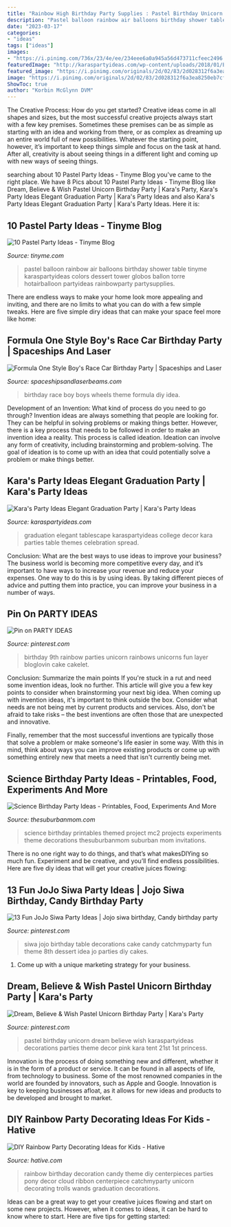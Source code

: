 ```yaml
---
title: "Rainbow High Birthday Party Supplies : Pastel Birthday Unicorn Dream Believe Wish Karaspartyideas Decorations Parties Theme Decor Pink Kara Tent 21st 1st Princess"
description: "Pastel balloon rainbow air balloons birthday shower table tinyme karaspartyideas colors dessert tower globos ballon torre hotairballoon partyideas rainbowparty partysupplies"
date: "2023-03-17"
categories:
- "ideas"
tags: ["ideas"]
images:
- "https://i.pinimg.com/736x/23/4e/ee/234eee6a0a945a56d473711cfeec2496.jpg"
featuredImage: "http://karaspartyideas.com/wp-content/uploads/2018/01/Elegant-Graduation-Party-via-Karas-Party-Ideas-KarasPartyIdeas.com3_.jpg"
featured_image: "https://i.pinimg.com/originals/2d/02/83/2d028312f6a3ea8250eb7cf408e1ab71.jpg"
image: "https://i.pinimg.com/originals/2d/02/83/2d028312f6a3ea8250eb7cf408e1ab71.jpg"
ShowToc: true
author: "Korbin McGlynn DVM"
---
```



The Creative Process: How do you get started?
Creative ideas come in all shapes and sizes, but the most successful creative projects always start with a few key premises. Sometimes these premises can be as simple as starting with an idea and working from there, or as complex as dreaming up an entire world full of new possibilities. Whatever the starting point, however, it’s important to keep things simple and focus on the task at hand. After all, creativity is about seeing things in a different light and coming up with new ways of seeing things.

	

		
searching about 10 Pastel Party Ideas - Tinyme Blog you've came to the right place. We have 8 Pics about 10 Pastel Party Ideas - Tinyme Blog like Dream, Believe &amp; Wish Pastel Unicorn Birthday Party | Kara&#039;s Party, Kara&#039;s Party Ideas Elegant Graduation Party | Kara&#039;s Party Ideas and also Kara&#039;s Party Ideas Elegant Graduation Party | Kara&#039;s Party Ideas. Here it is:
		
    
## 10 Pastel Party Ideas - Tinyme Blog

<img loading=lazy src="https://www.tinyme.com/blog/wp-content/uploads/10-pastel-party-ideas/10-Pastel-Party-Ideas-3.jpg" onerror="this.onerror=null;this.src='https://tse4.mm.bing.net/th?id=OIP.FG3XZpEDbLVZxzwgtyhJigHaLH&amp;pid=15.1';" alt="10 Pastel Party Ideas - Tinyme Blog">

_Source: tinyme.com_

>pastel balloon rainbow air balloons birthday shower table tinyme karaspartyideas colors dessert tower globos ballon torre hotairballoon partyideas rainbowparty partysupplies. 

	

There are endless ways to make your home look more appealing and inviting, and there are no limits to what you can do with a few simple tweaks. Here are five simple diry ideas that can make your space feel more like home:

    
## Formula One Style Boy&#039;s Race Car Birthday Party | Spaceships And Laser

<img loading=lazy src="http://spaceshipsandlaserbeams.com/wp-content/uploads/2015/09/vintage-race-car-birthday-party-ideas-for-boys.jpg" onerror="this.onerror=null;this.src='https://tse3.mm.bing.net/th?id=OIP.QmgHrC5nvWrzChq7JrxTVgHaLH&amp;pid=15.1';" alt="Formula One Style Boy&#039;s Race Car Birthday Party | Spaceships and Laser">

_Source: spaceshipsandlaserbeams.com_

>birthday race boy boys wheels theme formula diy idea. 

	

Development of an Invention: What kind of process do you need to go through?
Invention ideas are always something that people are looking for. They can be helpful in solving problems or making things better. However, there is a key process that needs to be followed in order to make an invention idea a reality. This process is called ideation. Ideation can involve any form of creativity, including brainstorming and problem-solving. The goal of ideation is to come up with an idea that could potentially solve a problem or make things better.

    
## Kara&#039;s Party Ideas Elegant Graduation Party | Kara&#039;s Party Ideas

<img loading=lazy src="http://karaspartyideas.com/wp-content/uploads/2018/01/Elegant-Graduation-Party-via-Karas-Party-Ideas-KarasPartyIdeas.com3_.jpg" onerror="this.onerror=null;this.src='https://tse2.mm.bing.net/th?id=OIP.eoAFW8pH7wINFXHArWh7BQHaLH&amp;pid=15.1';" alt="Kara&#039;s Party Ideas Elegant Graduation Party | Kara&#039;s Party Ideas">

_Source: karaspartyideas.com_

>graduation elegant tablescape karaspartyideas college decor kara parties table themes celebration spread. 

	

Conclusion: What are the best ways to use ideas to improve your business?
The business world is becoming more competitive every day, and it’s important to have ways to increase your revenue and reduce your expenses. One way to do this is by using ideas. By taking different pieces of advice and putting them into practice, you can improve your business in a number of ways.

    
## Pin On PARTY IDEAS

<img loading=lazy src="https://i.pinimg.com/originals/2d/02/83/2d028312f6a3ea8250eb7cf408e1ab71.jpg" onerror="this.onerror=null;this.src='https://tse1.mm.bing.net/th?id=OIP.TcOAvQYIM2LAxuFWdX8YYwHaLM&amp;pid=15.1';" alt="Pin on PARTY IDEAS">

_Source: pinterest.com_

>birthday 9th rainbow parties unicorn rainbows unicorns fun layer bloglovin cake cakelet. 

	

Conclusion: Summarize the main points
If you're stuck in a rut and need some invention ideas, look no further. This article will give you a few key points to consider when brainstorming your next big idea.
When coming up with invention ideas, it's important to think outside the box. Consider what needs are not being met by current products and services. Also, don't be afraid to take risks – the best inventions are often those that are unexpected and innovative.

Finally, remember that the most successful inventions are typically those that solve a problem or make someone's life easier in some way. With this in mind, think about ways you can improve existing products or come up with something entirely new that meets a need that isn't currently being met.

    
## Science Birthday Party Ideas - Printables, Food, Experiments And More

<img loading=lazy src="https://www.thesuburbanmom.com/wp-content/uploads/2017/04/Science-Birthday-Party-Ideas.jpg" onerror="this.onerror=null;this.src='https://tse1.mm.bing.net/th?id=OIP.Z2jAjSJAd0-EeuOQBRQIFAHaLK&amp;pid=15.1';" alt="Science Birthday Party Ideas - Printables, Food, Experiments And More">

_Source: thesuburbanmom.com_

>science birthday printables themed project mc2 projects experiments theme decorations thesuburbanmom suburban mom invitations. 

	

There is no one right way to do things, and that’s what makesDIYing so much fun. Experiment and be creative, and you’ll find endless possibilities. Here are five diy ideas that will get your creative juices flowing:

    
## 13 Fun JoJo Siwa Party Ideas | Jojo Siwa Birthday, Candy Birthday Party

<img loading=lazy src="https://i.pinimg.com/736x/e4/6e/aa/e46eaaff81cf4f4a5e9fee63343667d0.jpg" onerror="this.onerror=null;this.src='https://tse2.mm.bing.net/th?id=OIP.HwzYc8tuD1eQNQFw89WGOQHaLE&amp;pid=15.1';" alt="13 Fun JoJo Siwa Party Ideas | Jojo siwa birthday, Candy birthday party">

_Source: pinterest.com_

>siwa jojo birthday table decorations cake candy catchmyparty fun theme 8th dessert idea jo parties diy cakes. 

	

1. Come up with a unique marketing strategy for your business.

    
## Dream, Believe &amp; Wish Pastel Unicorn Birthday Party | Kara&#039;s Party

<img loading=lazy src="https://i.pinimg.com/736x/23/4e/ee/234eee6a0a945a56d473711cfeec2496.jpg" onerror="this.onerror=null;this.src='https://tse1.mm.bing.net/th?id=OIP.u47KEd5RMCifbCuTqLM3fwHaLI&amp;pid=15.1';" alt="Dream, Believe &amp; Wish Pastel Unicorn Birthday Party | Kara&#039;s Party">

_Source: pinterest.com_

>pastel birthday unicorn dream believe wish karaspartyideas decorations parties theme decor pink kara tent 21st 1st princess. 

	

Innovation is the process of doing something new and different, whether it is in the form of a product or service. It can be found in all aspects of life, from technology to business. Some of the most renowned companies in the world are founded by innovators, such as Apple and Google. Innovation is key to keeping businesses afloat, as it allows for new ideas and products to be developed and brought to market.

    
## DIY Rainbow Party Decorating Ideas For Kids - Hative

<img loading=lazy src="http://hative.com/wp-content/uploads/2014/11/diy-rainbow-party-decorating-ideas/4-candy-decoration.jpg" onerror="this.onerror=null;this.src='https://tse4.mm.bing.net/th?id=OIP.GfTxgQhCKywEmuWykiSTCAHaLG&amp;pid=15.1';" alt="DIY Rainbow Party Decorating Ideas for Kids - Hative">

_Source: hative.com_

>rainbow birthday decoration candy theme diy centerpieces parties pony decor cloud ribbon centerpiece catchmyparty unicorn decorating trolls wands graduation decorations. 

	

Ideas can be a great way to get your creative juices flowing and start on some new projects. However, when it comes to ideas, it can be hard to know where to start. Here are five tips for getting started: 

